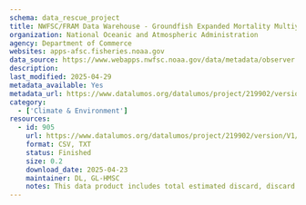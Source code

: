 ```yaml
---
schema: data_rescue_project 
title: NWFSC/FRAM Data Warehouse - Groundfish Expanded Mortality Multiyear (GEMM)
organization: National Oceanic and Atmospheric Administration
agency: Department of Commerce
websites: apps-afsc.fisheries.noaa.gov
data_source: https://www.webapps.nwfsc.noaa.gov/data/metadata/observer.gemm_fact
description: 
last_modified: 2025-04-29
metadata_available: Yes
metadata_url: https://www.datalumos.org/datalumos/project/219902/version/V1/view?path=/datalumos/219902/fcr:versions/V1/Metadata-GEMM-Fact-Layer-.csv&type=file
category:
  - ['Climate & Environment'] 
resources:
  - id: 905
    url: https://www.datalumos.org/datalumos/project/219902/version/V1/view
    format: CSV, TXT
    status: Finished
    size: 0.2
    download_date: 2025-04-23
    maintainer: DL, GL-HMSC
    notes: This data product includes total estimated discard, discard with discard mortality rates (DMRs) applied, landings, catch (discard and landings), and mortality (discard with DMRs applied and landings) for all species and groupings recorded in A-SHOP, EM, PacFIN, RecFIN, and WCGOP data for the years 2002 to 2023.
---
```

